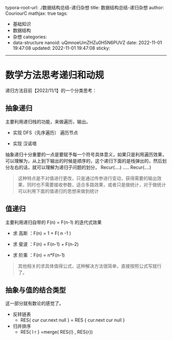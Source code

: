 typora-root-url: ./数据结构总结-递归杂想
title: 数据结构总结-递归杂想
author: CouriourC
mathjax: true
tags:
  - 基础知识
  - 数据结构
  - 杂想
categories:
  - data-structure
nanoid: uQmnoeUmZHZu0H5N6PUVZ
date: 2022-11-01 19:47:08
updated: 2022-11-01 19:47:08
sticky:
---

# 数学方法思考递归和动规

递归方法目前【2022/11/1】的一个分类思考：

## 抽象递归

主要利用递归栈的功能，来做遍历，输出。
- 实现 DFS（先序遍历） 遍历节点

- 实现 汉诺塔

抽象递归十分重要的一点是要赋予每一个符号具体意义，如果只是利用遍历效果，可以理解为，从上到下输出的时候是顺序的，这个递归下面的是栈弹出的，然后划分左右的话，就可以理解为递归子问题的划分，
  Recur(....)
  .....
  Recur(....)

>   这种特点是不对值进行更改，只是通过传参进行变动，获得需要的输出效果，同时也不需要接收参数，适合多路效果，或者只是做统计，对于做统计可以利用下面的值递归的思想来做到统计 

## 值递归

主要利用递归自带的 F(n) = F(n-1) 的迭代式效果
- 求 高斯 ：F(n) = 1 + F( n -1 )

- 求 斐波 ：F(n) = F(n-1) + F(n-2)

- 求 阶乘 ：F(n) = n*F(n-1)

>   其他相关的求具体值得公式，这种解决方法很简单，直接按照公式写就行了。

## 抽象与值的结合类型

这一部分就有数论的感觉了。
- 反转链表
    - RES{ cur cur.next null } = RES { cur.next cur null }
- 归并排序
    - RES{ l r } =merge( RES{l} , RES{r})
